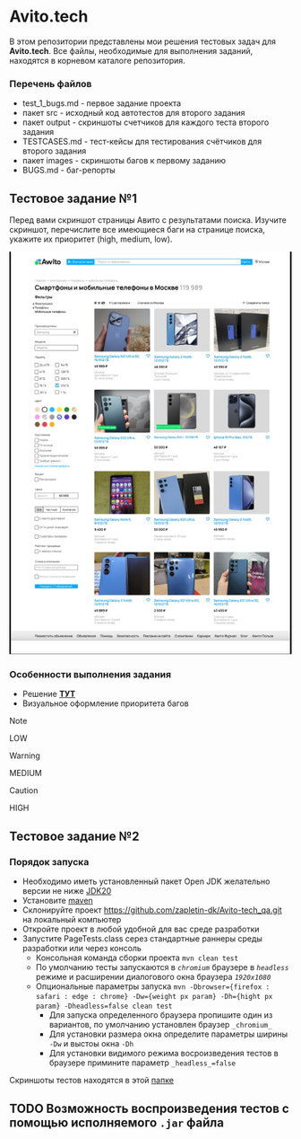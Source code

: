 # Avito.tech

В этом репозитории представлены мои решения тестовых задач для **Avito.tech**. Все файлы, необходимые для выполнения заданий, находятся в корневом каталоге репозитория.
### Перечень файлов

* test_1_bugs.md - первое задание проекта
* пакет src - исходный код автотестов для второго задания
* пакет output - скриншоты счетчиков для каждого теста второго задания
* TESTCASES.md - тест-кейсы для тестирования счётчиков для второго задания
* пакет images - скриншоты багов к первому заданию
* BUGS.md - баг-репорты


## Тестовое задание №1

Перед вами скриншот страницы Авито с результатами поиска. Изучите скриншот, перечислите все имеющиеся баги на странице поиска, укажите их приоритет (high, medium, low).
<p align="center">
 <img src="/images/Page.jpg" alt="Page"/>
</p>

### Особенности выполнения задания

+ Решение **[ТУТ](/Task_1_bugs.md)**
+ Визуальное оформление приоритета багов
> [!NOTE] 
> LOW

> [!WARNING]
> MEDIUM

> [!CAUTION]
> HIGH

## Тестовое задание №2

### Порядок запуска
 
- Необходимо иметь установленный пакет Open JDK желательно версии не ниже [JDK20](https://openjdk.org/projects/jdk/22/)  
- Установите [maven](https://maven.apache.org/download.cgi)  
- Склонируйте проект https://github.com/zapletin-dk/Avito-tech_qa.git на локальный компьютер
- Откройте проект в любой удобной для вас среде разработки
- Запустите PageTests.class серез стандартные раннеры среды разработки или через консоль
  - Консольная команда сборки проекта `mvn clean test`
  - По умолчанию тесты запускаются в _`chromium`_ браузере в _`headless`_ режиме и расширении диалогового окна браузера _`1920x1080`_
  - Опциональные параметры запуска `mvn -Dbrowser={firefox : safari : edge : chrome} -Dw={weight px param} -Dh={hight px param} -Dheadless=false clean test`
    - Для запуска определенного браузера пропишите один из вариантов, по умолчанию установлен браузер `_chromium_`
    - Для установки размера окна определите параметры ширины `-Dw` и выстоы окна `-Dh`
    - Для установки видимого режима восроизведения тестов в браузере примините параметр `_headless_=false`
    
 Скриншоты тестов находятся в этой [папке](https://github.com/zapletin-dk/Avito-tech_qa/tree/master/output)
 
## TODO Возможность воспроизведения тестов с помощью исполняемого `.jar` файла
